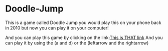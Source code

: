 # Doodle-Jump
This is a game called Doodle Jump you would play this on your phone back in 2010 but now you can play it on your computer!

And you can play this game by clicking on the link:<a href="http://htmlpreview.github.io/?https://github.com/Duduoop/Doodle-Jump/blob/main/doodle.html">This is THAT link</a>
And you can play it by using the (a and d) or the (leftarrow and the rightarrow)
